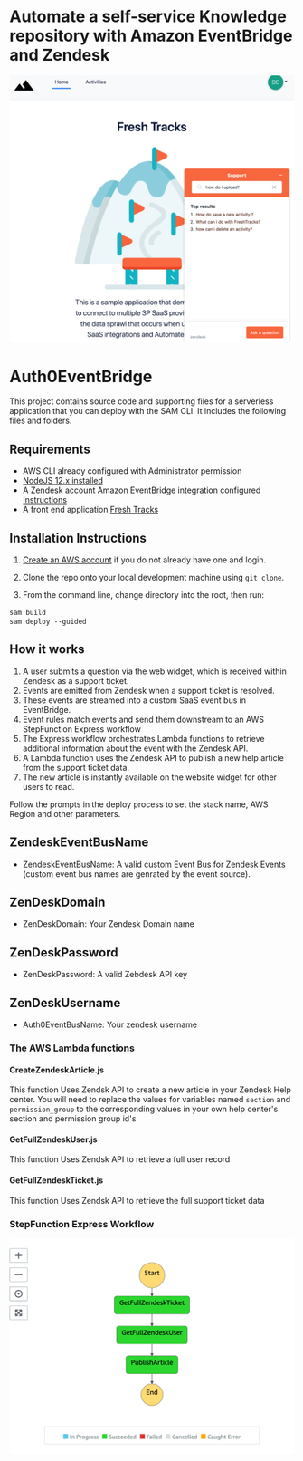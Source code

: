 

# Automate a self-service Knowledge repository with Amazon EventBridge and Zendesk

![Zendesk Guide widget](/images/Screenshot1.png "Zendesk Guide widget")


# Auth0EventBridge

This project contains source code and supporting files for a serverless application that you can deploy with the SAM CLI. It includes the following files and folders.

## Requirements

* AWS CLI already configured with Administrator permission
* [NodeJS 12.x installed](https://nodejs.org/en/download/)
* A Zendesk account Amazon EventBridge integration configured [Instructions](https://support.zendesk.com/hc/en-us/articles/360043496933-Setting-up-the-events-connector-for-Amazon-EventBridge)
* A front end application  [Fresh Tracks](https://support.zendesk.com/hc/en-us/articles/360043496933-Setting-up-the-events-connector-for-Amazon-EventBridge)

## Installation Instructions

1. [Create an AWS account](https://portal.aws.amazon.com/gp/aws/developer/registration/index.html) if you do not already have one and login.

1. Clone the repo onto your local development machine using `git clone`.

1. From the command line, change directory into the root, then run:
```
sam build
sam deploy --guided
```
## How it works

1. A user submits a question via the web widget, which is received within Zendesk as a support ticket.
1. Events are emitted from Zendesk when a support ticket is resolved.
1. These events are streamed into a custom SaaS event bus in EventBridge.
1. Event rules match events and send them downstream to an AWS StepFunction Express workflow
1. The Express workflow orchestrates Lambda functions to retrieve additional information about the event with the Zendesk API.
1. A Lambda function uses the Zendesk API to publish a new help article from the support ticket data.
1. The new article is instantly available on the website widget for other users to read.

Follow the prompts in the deploy process to set the stack name, AWS Region and other parameters.

## ZendeskEventBusName

* ZendeskEventBusName: A valid custom Event Bus for Zendesk Events (custom event bus names are genrated by the event source).

## ZenDeskDomain

* ZenDeskDomain: Your Zendesk Domain name

## ZenDeskPassword

* ZenDeskPassword: A valid Zebdesk API key

## ZenDeskUsername

* Auth0EventBusName: Your zendesk username

### The AWS Lambda functions

#### CreateZendeskArticle.js

This function Uses Zendsk API to create a new article in your Zendesk Help center.
You will need to replace the values for variables named `section` and `permission_group`  to the corresponding values in your own help center's section and permission group id's

#### GetFullZendeskUser.js

This function Uses Zendsk API to retrieve a full user record

#### GetFullZendeskTicket.js

This function Uses Zendsk API to retrieve the full support ticket data

### StepFunction Express Workflow

![Orchestration Workflow](/images/Screenshot2.png "Orchestration Workflow]")
